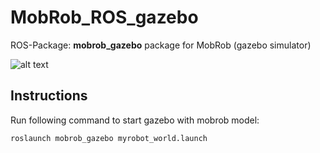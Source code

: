 # MobRob_ROS_gazebo
ROS-Package: **mobrob_gazebo** package for MobRob (gazebo simulator)

![alt text](https://techniccontroller.de/wp-content/uploads/gazebo.jpg "Simulated robot model of MobRob in Gazebo")


## Instructions

Run following command to start gazebo with mobrob model:

```
roslaunch mobrob_gazebo myrobot_world.launch
```
